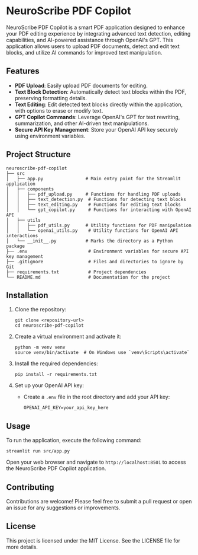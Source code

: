 # NeuroScribe PDF Copilot

NeuroScribe PDF Copilot is a smart PDF application designed to enhance your PDF editing experience by integrating advanced text detection, editing capabilities, and AI-powered assistance through OpenAI's GPT. This application allows users to upload PDF documents, detect and edit text blocks, and utilize AI commands for improved text manipulation.

## Features

- **PDF Upload**: Easily upload PDF documents for editing.
- **Text Block Detection**: Automatically detect text blocks within the PDF, preserving formatting details.
- **Text Editing**: Edit detected text blocks directly within the application, with options to erase or modify text.
- **GPT Copilot Commands**: Leverage OpenAI's GPT for text rewriting, summarization, and other AI-driven text manipulations.
- **Secure API Key Management**: Store your OpenAI API key securely using environment variables.

## Project Structure

```
neuroscribe-pdf-copilot
├── src
│   ├── app.py                # Main entry point for the Streamlit application
│   ├── components
│   │   ├── pdf_upload.py     # Functions for handling PDF uploads
│   │   ├── text_detection.py  # Functions for detecting text blocks
│   │   ├── text_editing.py    # Functions for editing text blocks
│   │   └── gpt_copilot.py     # Functions for interacting with OpenAI API
│   ├── utils
│   │   ├── pdf_utils.py      # Utility functions for PDF manipulation
│   │   └── openai_utils.py    # Utility functions for OpenAI API interactions
│   └── __init__.py           # Marks the directory as a Python package
├── .env                       # Environment variables for secure API key management
├── .gitignore                 # Files and directories to ignore by Git
├── requirements.txt           # Project dependencies
└── README.md                  # Documentation for the project
```

## Installation

1. Clone the repository:
   ```
   git clone <repository-url>
   cd neuroscribe-pdf-copilot
   ```

2. Create a virtual environment and activate it:
   ```
   python -m venv venv
   source venv/bin/activate  # On Windows use `venv\Scripts\activate`
   ```

3. Install the required dependencies:
   ```
   pip install -r requirements.txt
   ```

4. Set up your OpenAI API key:
   - Create a `.env` file in the root directory and add your API key:
     ```
     OPENAI_API_KEY=your_api_key_here
     ```

## Usage

To run the application, execute the following command:
```
streamlit run src/app.py
```

Open your web browser and navigate to `http://localhost:8501` to access the NeuroScribe PDF Copilot application.

## Contributing

Contributions are welcome! Please feel free to submit a pull request or open an issue for any suggestions or improvements.

## License

This project is licensed under the MIT License. See the LICENSE file for more details.